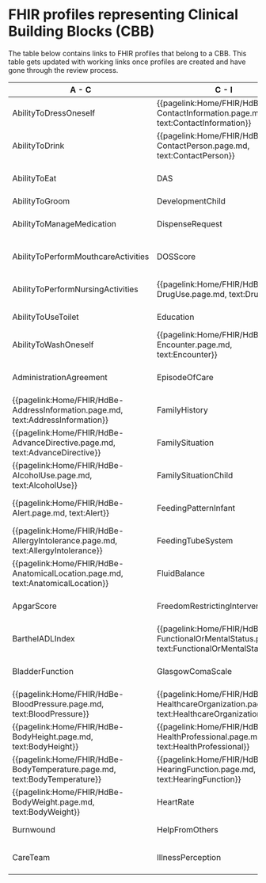 # FHIR profiles representing Clinical Building Blocks (CBB)
The table below contains links to FHIR profiles that belong to a CBB. This table gets updated with working links once profiles are created and have gone through the review process.

|  A - C  |  C - I | I - P  |  P - W  |
| --- | --- | --- | --- |
|  AbilityToDressOneself     <!--{{pagelink:Home/FHIR/HdBe-AbilityToDressOneself.page.md,     text:AbilityToDressOneself}}   -->  |  {{pagelink:Home/FHIR/HdBe-ContactInformation.page.md,     text:ContactInformation}}  |  Infusion     <!--{{pagelink:Home/FHIR/HdBe-Infusion.page.md,     text:Infusion}}-->  |  ParticipationInSociety     <!--{{pagelink:Home/FHIR/HdBe-ParticipationInSociety.page.md,     text:ParticipationInSociety}}-->  |
|  AbilityToDrink     <!--{{pagelink:Home/FHIR/HdBe-AbilityToDrink.page.md,     text:AbilityToDrink}}   -->  |  {{pagelink:Home/FHIR/HdBe-ContactPerson.page.md,     text:ContactPerson}}  |  {{pagelink:Home/FHIR/HdBe-InstructionsForUse.page.md,     text:InstructionsForUse}}  |  {{pagelink:Home/FHIR/HdBe-Patient.page.md,   text:Patient}}  |
|  AbilityToEat     <!--{{pagelink:Home/FHIR/HdBe-AbilityToEat.page.md,     text:AbilityToEat}}-->  |  DAS     <!--{{pagelink:Home/FHIR/HdBe-DAS.page.md,     text:DAS}}-->  |  {{pagelink:Home/FHIR/HdBe-LaboratoryTestResult.page.md,     text:LaboratoryTestResult}}  |  Pregnancy     <!--{{pagelink:Home/FHIR/HdBe-Pregnancy.page.md,     text:Pregnancy}}-->  |
|  AbilityToGroom     <!--{{pagelink:Home/FHIR/HdBe-AbilityToGroom.page.md,     text:AbilityToGroom}}-->  |  DevelopmentChild     <!--{{pagelink:Home/FHIR/HdBe-DevelopmentChild.page.md,     text:DevelopmentChild}}-->  |  LanguageProficiency     <!--{{pagelink:Home/FHIR/HdBe-LanguageProficiency.page.md,     text:LanguageProficiency}}-->  |  PressureUlcer     <!--{{pagelink:Home/FHIR/HdBe-PressureUlcer.page.md,     text:PressureUlcer}}-->  |
|  AbilityToManageMedication     <!--{{pagelink:Home/FHIR/HdBe-AbilityToManageMedication.page.md,     text:AbilityToManageMedication}}-->  |  DispenseRequest     <!--{{pagelink:Home/FHIR/HdBe-DispenseRequest.page.md,     text:DispenseRequest}}-->  |  LegalSituation     <!--{{pagelink:Home/FHIR/HdBe-LegalSituation.page.md,     text:LegalSituation}}-->  |  {{pagelink:Home/FHIR/HdBe-Problem.page.md,     text:Problem}}  |
|  AbilityToPerformMouthcareActivities     <!--{{pagelink:Home/FHIR/HdBe-AbilityToPerformMouthcareActivities.page.md,     text:AbilityToPerformMouthcareActivities}}-->  |  DOSScore     <!--{{pagelink:Home/FHIR/HdBe-DOSScore.page.md,     text:DOSScore}}-->  |  LifeStance     <!--{{pagelink:Home/FHIR/HdBe-LifeStance.page.md,     text:LifeStance}}-->  |  {{pagelink:Home/FHIR/HdBe-Procedure.page.md,     text:Procedure}}  |
|  AbilityToPerformNursingActivities     <!--{{pagelink:Home/FHIR/HdBe-AbilityToPerformNursingActivities.page.md,     text:AbilityToPerformNursingActivities}}-->  |  {{pagelink:Home/FHIR/HdBe-DrugUse.page.md,     text:DrugUse}}  |  {{pagelink:Home/FHIR/HdBe-LivingSituation.page.md,     text:LivingSituation}}|  {{pagelink:Home/FHIR/HdBe-PulseRate.page.md,     text:PulseRate}}  |
|  AbilityToUseToilet     <!--{{pagelink:Home/FHIR/HdBe-AbilityToUseToilet.page.md,     text:AbilityToUseToilet}}-->  |  Education     <!--{{pagelink:Home/FHIR/HdBe-Education.page.md,     text:Education}}-->  |  {{pagelink:Home/FHIR/HdBe-Patient.page.md,   text:MaritalStatus}}  |    |
|  AbilityToWashOneself     <!--{{pagelink:Home/FHIR/HdBe-AbilityToWashOneself.page.md,     text:AbilityToWashOneself}}-->  |  {{pagelink:Home/FHIR/HdBe-Encounter.page.md,     text:Encounter}} |  {{pagelink:Home/FHIR/HdBe-MedicalDevice.page.md,     text:MedicalDevice}}  |  Refraction     <!--{{pagelink:Home/FHIR/HdBe-Refraction.page.md,     text:Refraction}}-->  |
|  AdministrationAgreement     <!--{{pagelink:Home/FHIR/HdBe-AdministrationAgreement.page.md,     text:AdministrationAgreement}}-->  |  EpisodeOfCare     <!--{{pagelink:Home/FHIR/HdBe-EpisodeOfCare.page.md,     text:EpisodeOfCare}}-->  |  {{pagelink:Home/FHIR/HdBe-MedicationAdministration2.page.md,     text:MedicationAdministration2}}  |  Respiration     <!--{{pagelink:Home/FHIR/HdBe-Respiration.page.md,     text:Respiration}}-->  |
|  {{pagelink:Home/FHIR/HdBe-AddressInformation.page.md,     text:AddressInformation}}   |  FamilyHistory     <!--{{pagelink:Home/FHIR/HdBe-FamilyHistory.page.md,     text:FamilyHistory}}-->  |  {{pagelink:Home/FHIR/HdBe-MedicationAgreement.page.md,     text:MedicationAgreement}}  |  SkinDisorder     <!--{{pagelink:Home/FHIR/HdBe-SkinDisorder.page.md,     text:SkinDisorder}}-->  |
|  {{pagelink:Home/FHIR/HdBe-AdvanceDirective.page.md,     text:AdvanceDirective}}  |  FamilySituation     <!--{{pagelink:Home/FHIR/HdBe-FamilySituation.page.md,     text:FamilySituation}}-->  |  MedicationContraIndication     <!--{{pagelink:Home/FHIR/HdBe-MedicationContraIndication.page.md,     text:MedicationContraIndication}}-->  |  {{pagelink:Home/FHIR/HdBe-SmokingStatus.page.md,     text:SmokingStatus}}  |
|  {{pagelink:Home/FHIR/HdBe-AlcoholUse.page.md,       text:AlcoholUse}}  |  FamilySituationChild     <!--{{pagelink:Home/FHIR/HdBe-FamilySituationChild.page.md,     text:FamilySituationChild}}-->  |  MedicationDispense     <!--{{pagelink:Home/FHIR/HdBe-MedicationDispense.page.md,     text:MedicationDispense}}-->  |  SNAQScore     <!--{{pagelink:Home/FHIR/HdBe-SNAQScore.page.md,     text:SNAQScore}}-->  |
|  {{pagelink:Home/FHIR/HdBe-Alert.page.md,     text:Alert}}  |  FeedingPatternInfant     <!--{{pagelink:Home/FHIR/HdBe-FeedingPatternInfant.page.md,     text:FeedingPatternInfant}}-->  |  {{pagelink:Home/FHIR/HdBe-MedicationUse2.page.md,     text:MedicationUse2}}  |  SOAPReport     <!--{{pagelink:Home/FHIR/HdBe-SOAPReport.page.md,     text:SOAPReport}}-->  |
|  {{pagelink:Home/FHIR/HdBe-AllergyIntolerance.page.md,     text:AllergyIntolerance}}  |  FeedingTubeSystem     <!--{{pagelink:Home/FHIR/HdBe-FeedingTubeSystem.page.md,     text:FeedingTubeSystem}}-->  |  Mobility     <!--{{pagelink:Home/FHIR/HdBe-Mobility.page.md,     text:Mobility}}-->  |  Stoma   <!--{{pagelink:Home/FHIR/HdBe-Stoma.page.md,     text:Stoma}}-->  |
|  {{pagelink:Home/FHIR/HdBe-AnatomicalLocation.page.md,     text:AnatomicalLocation}}  |  FluidBalance     <!--{{pagelink:Home/FHIR/HdBe-FluidBalance.page.md,     text:FluidBalance}}-->  |  {{pagelink:Home/FHIR/HdBe-NameInformation.page.md,     text:NameInformation}}  |  TextResult     <!--{{pagelink:Home/FHIR/HdBe-TextResult.page.md,     text:TextResult}}-->  |
|  ApgarScore     <!--{{pagelink:Home/FHIR/HdBe-ApgarScore.page.md,     text:ApgarScore}}-->  |  FreedomRestrictingIntervention       <!--{{pagelink:Home/FHIR/HdBe-FreedomRestrictingIntervention.page.md,     text:FreedomRestrictingIntervention}}-->  |  {{pagelink:Home/FHIR/HdBe-Patient.page.md,   text:Nationality}}  |  {{pagelink:Home/FHIR/HdBe-TimeInterval.page.md,     text:TimeInterval}} |
|  BarthelADLIndex     <!--{{pagelink:Home/FHIR/HdBe-BarthelADLIndex.page.md,     text:BarthelADLIndex}}-->  |  {{pagelink:Home/FHIR/HdBe-FunctionalOrMentalStatus.page.md,     text:FunctionalOrMentalStatus}} |  {{pagelink:Home/FHIR/HdBe-NursingIntervention.page.md,     text:NursingIntervention}}  |  TNMTumorClassification     <!--{{pagelink:Home/FHIR/HdBe-TNMTumorClassification.page.md,     text:TNMTumorClassification}}-->  |
|  BladderFunction     <!--{{pagelink:Home/FHIR/HdBe-BladderFunction.page.md,     text:BladderFunction}}-->  |  GlasgowComaScale     <!--{{pagelink:Home/FHIR/HdBe-GlasgowComaScale.page.md,     text:GlasgowComaScale}}-->  |  {{pagelink:Home/FHIR/HdBe-NutritionAdvice.page.md,     text:NutritionAdvice}}  |  {{pagelink:Home/FHIR/HdBe-TreatmentDirective2.page.md,     text:TreatmentDirective2}}  |
|  {{pagelink:Home/FHIR/HdBe-BloodPressure.page.md,     text:BloodPressure}}  |  {{pagelink:Home/FHIR/HdBe-HealthcareOrganization.page.md,     text:HealthcareOrganization}}  |  O2Saturation     <!--{{pagelink:Home/FHIR/HdBe-O2Saturation.page.md,     text:O2Saturation}}-->  | {{pagelink:Home/FHIR/HdBe-TreatmentObjective.page.md,     text:TreatmentObjective}}  |
|  {{pagelink:Home/FHIR/HdBe-BodyHeight.page.md,     text:BodyHeight}}  |  {{pagelink:Home/FHIR/HdBe-HealthProfessional.page.md,     text:HealthProfessional}}  |  OutcomeOfCare     <!--{{pagelink:Home/FHIR/HdBe-OutcomeOfCare.page.md,     text:OutcomeOfCare}}-->  | {{pagelink:Home/FHIR/HdBe-Vaccination.page.md,     text:Vaccination}} |
|  {{pagelink:Home/FHIR/HdBe-BodyTemperature.page.md,       text:BodyTemperature}} |  {{pagelink:Home/FHIR/HdBe-HearingFunction.page.md,     text:HearingFunction}}  |  PainCharacteristics     <!--{{pagelink:Home/FHIR/HdBe-PainCharacteristics.page.md,     text:PainCharacteristics}}-->  |  VisualAcuity <!--{{pagelink:Home/FHIR/HdBe-VisualAcuity.page.md,     text:VisualAcuity}}--> |
|  {{pagelink:Home/FHIR/HdBe-BodyWeight.page.md,       text:BodyWeight}}  |  HeartRate     <!--{{pagelink:Home/FHIR/HdBe-HeartRate.page.md,     text:HeartRate}}-->  |  PainScore     <!--{{pagelink:Home/FHIR/HdBe-PainScore.page.md,     text:PainScore}}-->  |  {{pagelink:Home/FHIR/HdBe-VisualFunction.page.md,     text:VisualFunction}}   |
|  Burnwound     <!--{{pagelink:Home/FHIR/HdBe-Burnwound.page.md,     text:Burnwound}}-->  |  HelpFromOthers     <!--{{pagelink:Home/FHIR/HdBe-HelpFromOthers.page.md,     text:HelpFromOthers}}-->  | {{pagelink:Home/FHIR/HdBe-Payer.page.md,   text:Payer}}  |  Wound <!--{{pagelink:Home/FHIR/HdBe-Wound.page.md,     text:Wound}}-->   |
|  CareTeam     <!--{{pagelink:Home/FHIR/HdBe-CareTeam.page.md,     text:CareTeam}}-->  |  IllnessPerception     <!--{{pagelink:Home/FHIR/HdBe-IllnessPerception.page.md,     text:IllnessPerception}}-->  |  {{pagelink:Home/FHIR/HdBe-PharmaceuticalProduct.page.md,     text:PharmaceuticalProduct}}  |  |